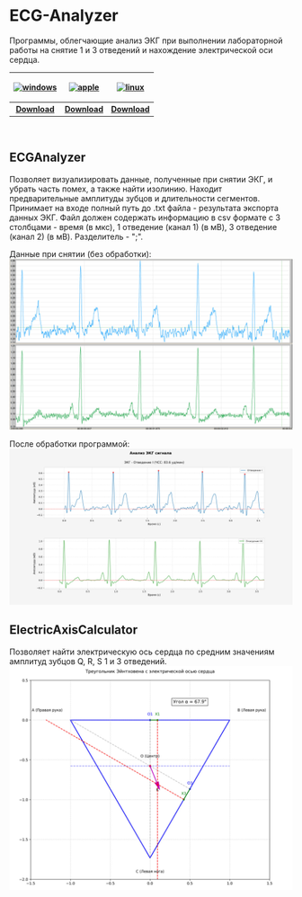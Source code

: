 # ECG-Analyzer

Программы, облегчающие анализ ЭКГ при выполнении лабораторной работы на снятие 1 и 3 отведений и нахождение электрической оси сердца.

<table>
      <thead>
         <th>
            <p align="center">
               <a href="https://github.com/Tankolom-X/ECG-Analyzer/releases/latest/download/ECG-Analyzer_windows.zip" target="_blank">
                  <picture>
                     <source media="(prefers-color-scheme: dark)" srcset="https://github.com/Tankolom-X/CommitDraw/blob/1.x/media/os_icons/windows_white.png">
                     <source media="(prefers-color-scheme: light)" srcset="https://github.com/Tankolom-X/CommitDraw/blob/1.x/media/os_icons/windows.png">
                     <img alt="windows" src="https://github.com/Tankolom-X/CommitDraw/blob/1.x/media/os_icons/windows.png">
                  </picture>
               </a>
            </p>
         </th>
         <th>
            <p align="center">
               <a href="https://github.com/Tankolom-X/ECG-Analyzer/releases/latest/download/ECG-Analyzer_macos.zip" target="_blank">
                  <picture>
                     <source media="(prefers-color-scheme: dark)" srcset="https://github.com/Tankolom-X/CommitDraw/blob/1.x/media/os_icons/apple_white.png">
                     <source media="(prefers-color-scheme: light)" srcset="https://github.com/Tankolom-X/CommitDraw/blob/1.x/media/os_icons/apple.png">
                     <img alt="apple" src="https://github.com/Tankolom-X/CommitDraw/blob/1.x/media/os_icons/apple.png">
                  </picture>
               </a>
            </p>
         </th>
         <th>
            <p align="center">
               <a href="https://github.com/Tankolom-X/ECG-Analyzer/releases/latest/download/ECG-Analyzer_linux.zip" target="_blank">
                  <picture>
                     <source media="(prefers-color-scheme: dark)" srcset="https://github.com/Tankolom-X/CommitDraw/blob/1.x/media/os_icons/linux_white.png">
                     <source media="(prefers-color-scheme: light)" srcset="https://github.com/Tankolom-X/CommitDraw/blob/1.x/media/os_icons/linux.png">
                     <img alt="linux" src="https://github.com/Tankolom-X/CommitDraw/blob/1.x/media/os_icons/linux.png">
                  </picture>
               </a>
            </p>
         </th>
      </thead>
      <tbody>
         <th>
            <a href="https://github.com/Tankolom-X/ECG-Analyzer/releases/latest/download/ECG-Analyzer_windows.zip">Download</a>
         </th>
         <th>
            <a href="https://github.com/Tankolom-X/ECG-Analyzer/releases/latest/download/ECG-Analyzer_macos.zip">Download</a>
         </th>
         <th>
            <a href="https://github.com/Tankolom-X/ECG-Analyzer/releases/latest/download/ECG-Analyzer_linux.zip">Download</a>
         </th>
      </tbody>
   </table>

   <br>

## ECGAnalyzer
Позволяет визуализировать данные, полученные при снятии ЭКГ, и убрать часть помех, а также найти изолинию. Находит предварительные амплитуды зубцов и длительности сегментов.
Принимает на входе полный путь до .txt файла - результата экспорта данных ЭКГ.
Файл должен содержать информацию в csv формате с 3 столбцами - время (в мкс), 1 отведение (канал 1) (в мВ), 3 отведение (канал 2) (в мВ). Разделитель - ";". 

Данные при снятии (без обработки):\
![ECG_before](https://github.com/Tankolom-X/ECG-Analyzer/blob/main/media/ECG_before.jpg?raw=True "ECG_before")

После обработки программой:\
![ECG_after](https://github.com/Tankolom-X/ECG-Analyzer/blob/main/media/ECG_after.jpg?raw=True "ECG_after")

## ElectricAxisCalculator
Позволяет найти электрическую ось сердца по средним значениям амплитуд зубцов Q, R, S 1 и 3 отведений.\
![ECG_axis](https://github.com/Tankolom-X/ECG-Analyzer/blob/main/media/ECG_axis.jpg?raw=True "ECG_axis")